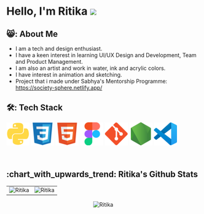 <h1>Hello, I'm Ritika <img src="https://raw.githubusercontent.com/MartinHeinz/MartinHeinz/master/wave.gif" width="30px"> </h1>

<h2>😸: About Me</h2>

- I am a tech and design enthusiast.
- I have a keen interest in learning UI/UX Design and Development, Team and Product Management.
- I am also an artist and work in water, ink and acrylic colors.
- I have interest in animation and sketching.
- Project that i made under Sabhya's Mentorship Programme: https://society-sphere.netlify.app/

<h2>🛠️: Tech Stack</h2>

 <img src="https://github.com/devicons/devicon/blob/master/icons/python/python-plain.svg" width=60>  <img src="https://github.com/devicons/devicon/blob/master/icons/css3/css3-original.svg" width=60> <img src="https://github.com/devicons/devicon/blob/master/icons/html5/html5-original.svg" width=60>   <img src="https://github.com/devicons/devicon/blob/master/icons/figma/figma-original.svg" width=60> <img src="https://github.com/devicons/devicon/blob/master/icons/git/git-original.svg" width=60> <img src="https://github.com/devicons/devicon/blob/master/icons/nodejs/nodejs-original.svg" width=60>  <img src="https://github.com/devicons/devicon/blob/master/icons/vscode/vscode-original.svg" width=60> 

<img src="https://komarev.com/ghpvc/?username=Ritika&style=flat-square&color=blue" alt=""/>



<h2>:chart_with_upwards_trend: Ritika's Github Stats</h2>
<table>
  <tr>
    <td><img src="https://github-readme-stats.vercel.app/api?username=Ritika&show_icons=true&hide=&count_private=true&theme=dark&locale=en" alt="Ritika" /></td>
    <td><img src="https://github-readme-stats.vercel.app/api/top-langs?username=Ritika&show_icons=true&theme=dark&locale=en&layout=compact" alt="Ritika" /></td>
  </tr>
</table>
<div align="center">
<p><img align="center" src="https://github-readme-streak-stats.herokuapp.com/?user=Ritika&theme=dark" alt="Ritika" /></p>
  </div>
